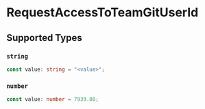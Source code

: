# RequestAccessToTeamGitUserId


## Supported Types

### `string`

```typescript
const value: string = "<value>";
```

### `number`

```typescript
const value: number = 7939.08;
```


